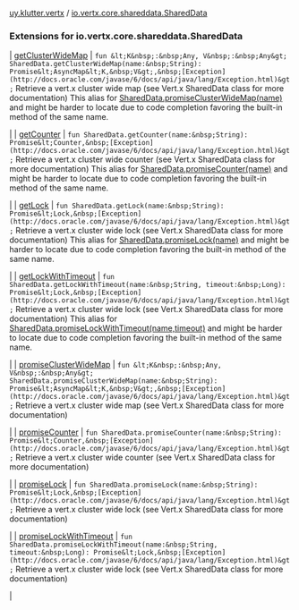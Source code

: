 [uy.klutter.vertx](../index.md) / [io.vertx.core.shareddata.SharedData](.)


### Extensions for io.vertx.core.shareddata.SharedData


| [getClusterWideMap](get-cluster-wide-map.md) | `fun &lt;K&nbsp;:&nbsp;Any, V&nbsp;:&nbsp;Any&gt; SharedData.getClusterWideMap(name:&nbsp;String): Promise&lt;AsyncMap&lt;K,&nbsp;V&gt;,&nbsp;[Exception](http://docs.oracle.com/javase/6/docs/api/java/lang/Exception.html)&gt;`
Retrieve a vert.x cluster wide map (see Vert.x SharedData class for more documentation)
This alias for [SharedData.promiseClusterWideMap(name)](#) and might be harder
to locate due to code completion favoring the built-in method of the same name.

 |
| [getCounter](get-counter.md) | `fun SharedData.getCounter(name:&nbsp;String): Promise&lt;Counter,&nbsp;[Exception](http://docs.oracle.com/javase/6/docs/api/java/lang/Exception.html)&gt;`
Retrieve a vert.x cluster wide counter (see Vert.x SharedData class for more documentation)
This alias for [SharedData.promiseCounter(name)](#) and might be harder
to locate due to code completion favoring the built-in method of the same name.

 |
| [getLock](get-lock.md) | `fun SharedData.getLock(name:&nbsp;String): Promise&lt;Lock,&nbsp;[Exception](http://docs.oracle.com/javase/6/docs/api/java/lang/Exception.html)&gt;`
Retrieve a vert.x cluster wide lock (see Vert.x SharedData class for more documentation)
This alias for [SharedData.promiseLock(name)](#) and might be harder
to locate due to code completion favoring the built-in method of the same name.

 |
| [getLockWithTimeout](get-lock-with-timeout.md) | `fun SharedData.getLockWithTimeout(name:&nbsp;String, timeout:&nbsp;Long): Promise&lt;Lock,&nbsp;[Exception](http://docs.oracle.com/javase/6/docs/api/java/lang/Exception.html)&gt;`
Retrieve a vert.x cluster wide lock (see Vert.x SharedData class for more documentation)
This alias for [SharedData.promiseLockWithTimeout(name,timeout)](#) and might be harder
to locate due to code completion favoring the built-in method of the same name.

 |
| [promiseClusterWideMap](promise-cluster-wide-map.md) | `fun &lt;K&nbsp;:&nbsp;Any, V&nbsp;:&nbsp;Any&gt; SharedData.promiseClusterWideMap(name:&nbsp;String): Promise&lt;AsyncMap&lt;K,&nbsp;V&gt;,&nbsp;[Exception](http://docs.oracle.com/javase/6/docs/api/java/lang/Exception.html)&gt;`
Retrieve a vert.x cluster wide map (see Vert.x SharedData class for more documentation)

 |
| [promiseCounter](promise-counter.md) | `fun SharedData.promiseCounter(name:&nbsp;String): Promise&lt;Counter,&nbsp;[Exception](http://docs.oracle.com/javase/6/docs/api/java/lang/Exception.html)&gt;`
Retrieve a vert.x cluster wide counter (see Vert.x SharedData class for more documentation)

 |
| [promiseLock](promise-lock.md) | `fun SharedData.promiseLock(name:&nbsp;String): Promise&lt;Lock,&nbsp;[Exception](http://docs.oracle.com/javase/6/docs/api/java/lang/Exception.html)&gt;`
Retrieve a vert.x cluster wide lock (see Vert.x SharedData class for more documentation)

 |
| [promiseLockWithTimeout](promise-lock-with-timeout.md) | `fun SharedData.promiseLockWithTimeout(name:&nbsp;String, timeout:&nbsp;Long): Promise&lt;Lock,&nbsp;[Exception](http://docs.oracle.com/javase/6/docs/api/java/lang/Exception.html)&gt;`
Retrieve a vert.x cluster wide lock (see Vert.x SharedData class for more documentation)

 |

